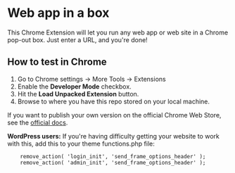
# Web app in a box

This Chrome Extension will let you run any web app or web site in a Chrome pop-out box. Just enter a URL, and you're done!

<h2>How to test in Chrome</h2>

1. Go to Chrome settings -> More Tools -> Extensions
2. Enable the <strong>Developer Mode</strong> checkbox.
3. Hit the <strong>Load Unpacked Extension</strong> button.
4. Browse to where you have this repo stored on your local machine.

If you want to publish your own version on the official Chrome Web Store, see the <a href="https://developer.chrome.com/webstore/publish">official docs</a>.

**WordPress users:** If you're having difficulty getting your website to work with this, add this to your theme functions.php file: 

```
    remove_action( 'login_init', 'send_frame_options_header' );
    remove_action( 'admin_init', 'send_frame_options_header' );
```
